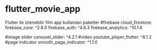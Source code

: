 # flutter_movie_app
Flutter ile izlenebilir film app
kullanılan paketler
#firebase
  cloud_firestore: 
  firebase_core: ^2.8.0
  firebase_auth: ^4.6.3
  firebase_analytics: ^10.1.6
  
  #image slider
  carousel_slider: ^4.2.1
  #video
  youtube_player_flutter: ^8.1.2
  #page indicator
  smooth_page_indicator: ^1.1.0
